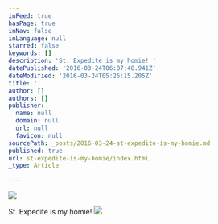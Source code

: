 ```yaml
---
inFeed: true
hasPage: true
inNav: false
inLanguage: null
starred: false
keywords: []
description: 'St. Expedite is my homie! '
datePublished: '2016-03-24T06:07:48.941Z'
dateModified: '2016-03-24T05:26:15.205Z'
title: ''
author: []
authors: []
publisher:
  name: null
  domain: null
  url: null
  favicon: null
sourcePath: _posts/2016-03-24-st-expedite-is-my-homie.md
published: true
url: st-expedite-is-my-homie/index.html
_type: Article

---
```

![](https://the-grid-user-content.s3-us-west-2.amazonaws.com/ef524ca3-0721-4076-ae0e-e4c860439466.jpg)

St. Expedite is my homie! ![](https://the-grid-user-content.s3-us-west-2.amazonaws.com/51c1fe81-e173-4b3e-baea-86f333c9b05a.jpg)